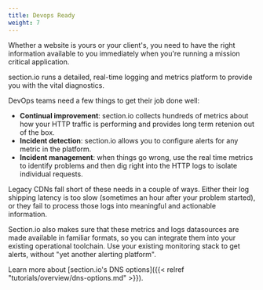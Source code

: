 ```yaml
---
title: Devops Ready
weight: 7
---
```


Whether a website is yours or your client's, you need to have the right information available to you immediately when you're running a mission critical application.

section.io runs a detailed, real-time logging and metrics platform to provide you with the vital diagnostics.

DevOps teams need a few things to get their job done well:

* **Continual improvement**: section.io collects hundreds of metrics about how your HTTP traffic is performing and provides long term retenion out of the box.
* **Incident detection**: section.io allows you to configure alerts for any metric in the platform.
* **Incident management**: when things go wrong, use the real time metrics to identify problems and then dig right into the HTTP logs to isolate individual requests.

Legacy CDNs fall short of these needs in a couple of ways. Either their log shipping latency is too slow (sometimes an hour after your problem started), or they fail to process those logs into meaningful and actionable information.

Section.io also makes sure that these metrics and logs datasources are made available in familiar formats, so you can integrate them into your existing operational toolchain. Use your existing monitoring stack to get alerts, without "yet another alerting platform".

Learn more about [section.io's DNS options]({{< relref "tutorials/overview/dns-options.md" >}}).
